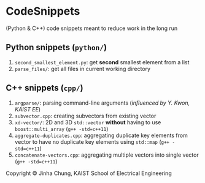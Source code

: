 # CodeSnippets
(Python & C++) code snippets meant to reduce work in the long run  

## Python snippets (`python/`)
1. `second_smallest_element.py`: get **second** smallest element from a list  
2. `parse_files/`: get all files in current working directory  

## C++ snippets (`cpp/`)
1. `argparse/`: parsing command-line arguments (*influenced by Y. Kwon, KAIST EE*)  
2. `subvector.cpp`: creating subvectors from existing vector  
3. `xd-vector/`: 2D and 3D `std::vector` **without** having to use `boost::multi_array` (`g++ -std=c++11`)  
4. `aggregate-duplicates.cpp`: aggregating duplicate key elements from vector to have no duplicate key elements using `std::map` (`g++ -std=c++11`)  
5. `concatenate-vectors.cpp`: aggregating multiple vectors into single vector (`g++ -std=c++11`)  

Copyright © Jinha Chung, KAIST School of Electrical Engineering
